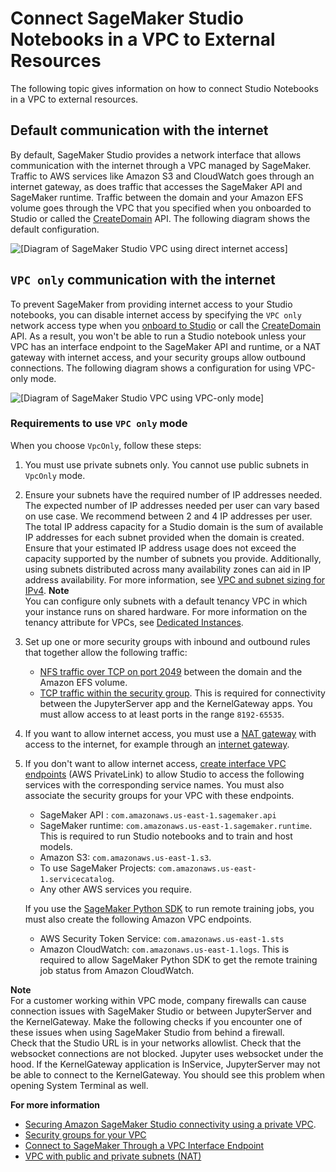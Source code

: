 # Connect SageMaker Studio Notebooks in a VPC to External Resources<a name="studio-notebooks-and-internet-access"></a>

The following topic gives information on how to connect Studio Notebooks in a VPC to external resources\.

## Default communication with the internet<a name="studio-notebooks-and-internet-access-default"></a>

By default, SageMaker Studio provides a network interface that allows communication with the internet through a VPC managed by SageMaker\. Traffic to AWS services like Amazon S3 and CloudWatch goes through an internet gateway, as does traffic that accesses the SageMaker API and SageMaker runtime\. Traffic between the domain and your Amazon EFS volume goes through the VPC that you specified when you onboarded to Studio or called the [CreateDomain](https://docs.aws.amazon.com/sagemaker/latest/APIReference/API_CreateDomain.html) API\. The following diagram shows the default configuration\.

![\[Diagram of SageMaker Studio VPC using direct internet access\]](http://docs.aws.amazon.com/sagemaker/latest/dg/images/studio/studio-vpc-internet.png)

## `VPC only` communication with the internet<a name="studio-notebooks-and-internet-access-vpc"></a>

To prevent SageMaker from providing internet access to your Studio notebooks, you can disable internet access by specifying the `VPC only` network access type when you [onboard to Studio](https://docs.aws.amazon.com/sagemaker/latest/dg/onboard-vpc.html) or call the [CreateDomain](https://docs.aws.amazon.com/sagemaker/latest/APIReference/API_CreateDomain.html) API\. As a result, you won't be able to run a Studio notebook unless your VPC has an interface endpoint to the SageMaker API and runtime, or a NAT gateway with internet access, and your security groups allow outbound connections\. The following diagram shows a configuration for using VPC\-only mode\.

![\[Diagram of SageMaker Studio VPC using VPC-only mode\]](http://docs.aws.amazon.com/sagemaker/latest/dg/images/studio/studio-vpc-private.png)

### Requirements to use `VPC only` mode<a name="studio-notebooks-and-internet-access-vpc-requirements"></a>

When you choose `VpcOnly`, follow these steps:

1. You must use private subnets only\. You cannot use public subnets in `VpcOnly` mode\.

1. Ensure your subnets have the required number of IP addresses needed\. The expected number of IP addresses needed per user can vary based on use case\. We recommend between 2 and 4 IP addresses per user\. The total IP address capacity for a Studio domain is the sum of available IP addresses for each subnet provided when the domain is created\. Ensure that your estimated IP address usage does not exceed the capacity supported by the number of subnets you provide\. Additionally, using subnets distributed across many availability zones can aid in IP address availability\. For more information, see [VPC and subnet sizing for IPv4](https://docs.aws.amazon.com/vpc/latest/userguide/VPC_Subnets.html#vpc-sizing-ipv4)\.
**Note**  
You can configure only subnets with a default tenancy VPC in which your instance runs on shared hardware\. For more information on the tenancy attribute for VPCs, see [Dedicated Instances](https://docs.aws.amazon.com/AWSEC2/latest/UserGuide/dedicated-instance.html)\.

1. Set up one or more security groups with inbound and outbound rules that together allow the following traffic:
   + [NFS traffic over TCP on port 2049](https://docs.aws.amazon.com/efs/latest/ug/network-access.html) between the domain and the Amazon EFS volume\.
   + [TCP traffic within the security group](https://docs.aws.amazon.com/AWSEC2/latest/UserGuide/security-group-rules-reference.html#sg-rules-other-instances)\. This is required for connectivity between the JupyterServer app and the KernelGateway apps\. You must allow access to at least ports in the range `8192-65535`\.

1. If you want to allow internet access, you must use a [NAT gateway](https://docs.aws.amazon.com/vpc/latest/userguide/vpc-nat-gateway.html#nat-gateway-working-with) with access to the internet, for example through an [internet gateway](https://docs.aws.amazon.com/vpc/latest/userguide/VPC_Internet_Gateway.html)\.

1. If you don't want to allow internet access, [create interface VPC endpoints](https://docs.aws.amazon.com/vpc/latest/privatelink/vpce-interface.html) \(AWS PrivateLink\) to allow Studio to access the following services with the corresponding service names\. You must also associate the security groups for your VPC with these endpoints\.
   + SageMaker API : `com.amazonaws.us-east-1.sagemaker.api` 
   + SageMaker runtime: `com.amazonaws.us-east-1.sagemaker.runtime`\. This is required to run Studio notebooks and to train and host models\. 
   + Amazon S3: `com.amazonaws.us-east-1.s3`\.
   + To use SageMaker Projects: `com.amazonaws.us-east-1.servicecatalog`\.
   + Any other AWS services you require\.

    If you use the [SageMaker Python SDK](https://sagemaker.readthedocs.io/en/stable/) to run remote training jobs, you must also create the following Amazon VPC endpoints\.
   + AWS Security Token Service: `com.amazonaws.us-east-1.sts`
   + Amazon CloudWatch: `com.amazonaws.us-east-1.logs`\. This is required to allow SageMaker Python SDK to get the remote training job status from Amazon CloudWatch\.

**Note**  
For a customer working within VPC mode, company firewalls can cause connection issues with SageMaker Studio or between JupyterServer and the KernelGateway\. Make the following checks if you encounter one of these issues when using SageMaker Studio from behind a firewall\.  
Check that the Studio URL is in your networks allowlist\.
Check that the websocket connections are not blocked\. Jupyter uses websocket under the hood\. If the KernelGateway application is InService, JupyterServer may not be able to connect to the KernelGateway\. You should see this problem when opening System Terminal as well\.

**For more information**
+ [Securing Amazon SageMaker Studio connectivity using a private VPC](http://aws.amazon.com/blogs/machine-learning/securing-amazon-sagemaker-studio-connectivity-using-a-private-vpc)\.
+ [Security groups for your VPC](https://docs.aws.amazon.com/vpc/latest/userguide/VPC_SecurityGroups.html)
+ [Connect to SageMaker Through a VPC Interface Endpoint](interface-vpc-endpoint.md)
+ [VPC with public and private subnets \(NAT\)](https://docs.aws.amazon.com/vpc/latest/userguide/VPC_Scenario2.html)